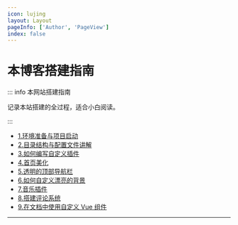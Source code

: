 ```yaml
---
icon: lujing
layout: Layout
pageInfo: ['Author', 'PageView']
index: false
---
```


# 本博客搭建指南

::: info 本网站搭建指南

记录本站搭建的全过程，适合小白阅读。

:::

- [1.环境准备与项目启动](./1.环境准备与项目启动.md)
- [2.目录结构与配置文件讲解](./2.目录结构与配置文件讲解.md)
- [3.如何编写自定义插件](./3.如何编写自定义插件.md)
- [4.首页美化](./4.首页美化.md)
- [5.透明的顶部导航栏](./5.透明的顶部导航栏.md)
- [6.如何自定义漂亮的背景](./6.如何自定义漂亮的背景.md)
- [7.音乐插件](./7.音乐插件.md)
- [8.搭建评论系统](./8.搭建评论系统.md)
- [9.在文档中使用自定义 Vue 组件](./9.在文档中使用自定义Vue组件.md)

---
